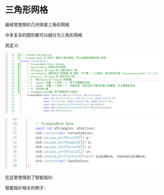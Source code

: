 ﻿# 三角形网格

最经常使用的几何体是三角形网格

许多复杂的图形都可以细分为三角形网格

其定义:

![1](02_18/1.png)

![2](02_18/2.png)

在这里使用到了智能指针:

智能指针相关的例子:


